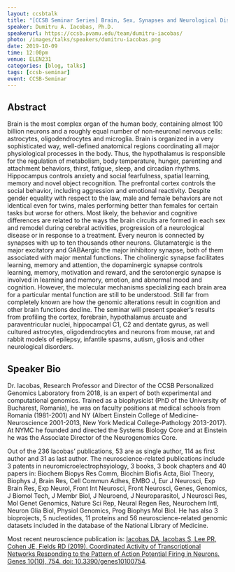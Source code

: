 ```yaml
---
layout: ccsbtalk
title: "[CCSB Seminar Series] Brain, Sex, Synapses and Neurological Diseases – A Transcriptomic Story"
speaker: Dumitru A. Iacobas, Ph.D.
speakerurl: https://ccsb.pvamu.edu/team/dumitru-iacobas/
photo: /images/talks/speakers/dumitru-iacobas.png
date: 2019-10-09
time: 12:00pm
venue: ELEN231
categories: [blog, talks]
tags: [ccsb-seminar]
event: CCSB-Seminar
---
```


## Abstract

Brain is the most complex organ of the human body, containing almost 100 billion neurons and a roughly equal number of non-neuronal nervous cells: astrocytes, oligodendrocytes and microglia. Brain is organized in a very sophisticated way, well-defined anatomical regions coordinating all major physiological processes in the body. Thus, the hypothalamus is responsible for the regulation of metabolism, body temperature, hunger, parenting and attachment behaviors, thirst, fatigue, sleep, and circadian rhythms. Hippocampus controls anxiety and social fearfulness, spatial learning, memory and novel object recognition. The prefrontal cortex controls the social behavior, including aggression and emotional reactivity. Despite gender equality with respect to the law, male and female behaviors are not identical even for twins, males performing better than females for certain tasks but worse for others. Most likely, the behavior and cognitive differences are related to the ways the brain circuits are formed in each sex and remodel during cerebral activities, progression of a neurological disease or in response to a treatment. Every neuron is connected by synapses with up to ten thousands other neurons. Glutamatergic is the major excitatory and GABAergic the major inhibitory synapse, both of them associated with major mental functions. The cholinergic synapse facilitates learning, memory and attention, the dopaminergic synapse controls learning, memory, motivation and reward, and the serotonergic synapse is involved in learning and memory, emotion, and abnormal mood and cognition. However, the molecular mechanisms specializing each brain area for a particular mental function are still to be understood. Still far from completely known are how the genomic alterations result in cognition and other brain functions decline. The seminar will present speaker’s results from profiling the cortex, forebrain, hypothalamus arcuate and paraventricular nuclei, hippocampal C1, C2 and dentate gyrus, as well cultured astrocytes, oligodendrocytes and neurons from mouse, rat and rabbit models of epilepsy, infantile spasms, autism, gliosis and other neurological disorders.  



## Speaker Bio

Dr. Iacobas, Research Professor and Director of the CCSB Personalized Genomics Laboratory from 2018, is an expert of both experimental and computational genomics. Trained as a biophysicist (PhD of the University of Bucharest, Romania), he was on faculty positions at medical schools from Romania (1981-2001) and NY (Albert Einstein College of Medicine-Neuroscience 2001-2013, New York Medical College-Pathology 2013-2017). At NYMC he founded and directed the Systems Biology Core and at Einstein he was the Associate Director of the Neurogenomics Core. 

Out of the 236 Iacobas’ publications, 53 are as single author, 114 as first author and 31 as last author. The neuroscience-related publications include 3 patents in neuromicroelectrophsyiology, 3 books, 3 book chapters and 40 papers in: Biochem Biopys Res Comm, Biochim Biofis Acta, Biol Theory, Biophys J, Brain Res, Cell Commun Adhes, EMBO J, Eur J Neurosci, Exp Brain Res, Exp Neurol, Front Int Neurosci, Front Neurosci, Genes, Genomics, J Biomol Tech, J Membr Biol, J Neuroend, J Neuroparasitol, J Neurosci Res, Mol Genet Genomics, Nature Sci Rep, Neural Regen Res, Neurochem Intl, Neuron Glia Biol, Physiol Genomics, Prog Biophys Mol Biol. He has also 3 bioprojects, 5 nucleotides, 11 proteins and 56 neuroscience-related genomic datasets included in the database of the National Library of Medicine. 

Most recent neuroscience publication is: [Iacobas DA, Iacobas S, Lee PR, Cohen JE, Fields RD (2019). Coordinated Activity of Transcriptional Networks Responding to the Pattern of Action Potential Firing in Neurons. Genes 10(10), 754. doi: 10.3390/genes10100754](http://dx.doi.org/10.3390/genes10100754).



